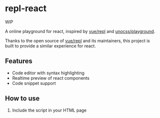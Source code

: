 # repl-react

WIP

A online playground for react, inspired by [vue/repl](https://github.com/vuejs/repl) and [unocss/playground](https://github.com/unocss/unocss/tree/main/packages/playground).

Thanks to the open source of [vue/repl](https://github.com/vuejs/repl) and its maintainers, this project is built to provide a similar experience for react.

## Features

- Code editor with syntax highlighting
- Realtime preview of react components
- Code snippet support

## How to use

1. Include the script in your HTML page
